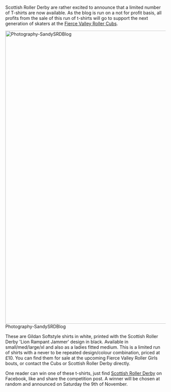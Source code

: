 <html><body><p>Scottish Roller Derby are rather excited to announce that a limited number of T-shirts are now available. As the blog is run on a not for profit basis, all profits from the sale of this run of t-shirts will go to support the next generation of skaters at the <a href="https://www.facebook.com/fiercevalleyrollercubs">Fierce Valley Roller Cubs</a>.

<a href="http://scottishrollerderbyblog.com/2013/11/imag0130.jpg"><img src="http://scottishrollerderbyblog.com/2013/11/imag0130.jpg" alt="Photography-SandySRDBlog" width="614" height="921" class="size-full wp-image-3018"></a> Photography-SandySRDBlog

These are Gildan Softstyle shirts in white, printed with the Scottish Roller Derby 'Lion Rampant Jammer' design in black. Available in small/med/large/xl and also as a ladies fitted medium. This is a limited run of shirts with a never to be repeated design/colour combination, priced at £10.
You can find them for sale at the upcoming Fierce Valley Roller Girls bouts, or contact the Cubs or Scottish Roller Derby directly.

One reader can win one of these t-shirts, just find <a href="https://www.facebook.com/scottish.rollerderby">Scottish Roller Derby</a> on Facebook, like and share the competition post. A winner will be chosen at random and announced on Saturday the 9th of November.</p></body></html>
